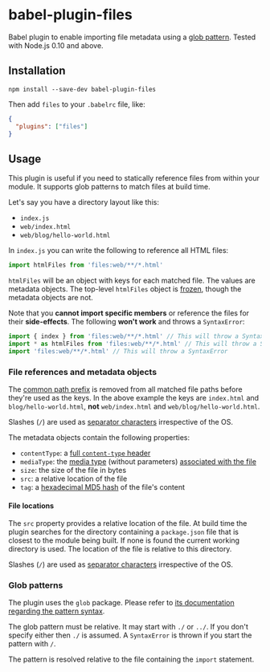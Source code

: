 # babel-plugin-files

Babel plugin to enable importing file metadata using a [glob
pattern](https://www.npmjs.com/package/glob#glob-primer). Tested with Node.js
0.10 and above.

## Installation

```
npm install --save-dev babel-plugin-files
```

Then add `files` to your `.babelrc` file, like:

```json
{
  "plugins": ["files"]
}
```

## Usage

This plugin is useful if you need to statically reference files from within your
module. It supports glob patterns to match files at build time.

Let's say you have a directory layout like this:

* `index.js`
* `web/index.html`
* `web/blog/hello-world.html`

In `index.js` you can write the following to reference all HTML files:

```js
import htmlFiles from 'files:web/**/*.html'
```

`htmlFiles` will be an object with keys for each matched file. The values are
metadata objects. The top-level `htmlFiles` object is
[frozen](https://developer.mozilla.org/en-US/docs/Web/JavaScript/Reference/Global_Objects/Object/freeze),
though the metadata objects are not.

Note that you **cannot import specific members** or reference the files for
their **side-effects**. The following **won't work** and throws a `SyntaxError`:

```js
import { index } from 'files:web/**/*.html' // This will throw a SyntaxError
import * as htmlFiles from 'files:web/**/*.html' // This will throw a SyntaxError
import 'files:web/**/*.html' // This will throw a SyntaxError
```

### File references and metadata objects

The [common path prefix](https://github.com/novemberborn/common-path-prefix) is
removed from all matched file paths before they're used as the keys. In the
above example the keys are `index.html` and `blog/hello-world.html`, **not**
`web/index.html` and `web/blog/hello-world.html`.

Slashes (`/`) are used as [separator
characters](https://nodejs.org/api/path.html#path_path_sep) irrespective of the
OS.

The metadata objects contain the following properties:

* `contentType`: a [full `content-type`
header](https://www.npmjs.com/package/mime-types#mimecontenttypetype)
* `mediaType`: the [media type](https://en.wikipedia.org/wiki/Media_type)
(without parameters) [associated with the
file](https://www.npmjs.com/package/mime-types#mimelookuppath)
* `size`: the size of the file in bytes
* `src`: a relative location of the file
* `tag`: a [hexadecimal MD5 hash](https://www.npmjs.com/package/md5-hex) of the
file's content

#### File locations

The `src` property provides a relative location of the file. At build time the
plugin searches for the directory containing a `package.json` file that is
closest to the module being built. If none is found the current working
directory is used. The location of the file is relative to this directory.

Slashes (`/`) are used as [separator
characters](https://nodejs.org/api/path.html#path_path_sep) irrespective of the
OS.

### Glob patterns

The plugin uses the `glob` package. Please refer to [its documentation regarding
the pattern syntax](https://www.npmjs.com/package/glob#glob-primer).

The glob pattern must be relative. It may start with `./` or `../`. If you don't
specify either then `./` is assumed. A `SyntaxError` is thrown if you start the
pattern with `/`.

The pattern is resolved relative to the file containing the `import` statement.
